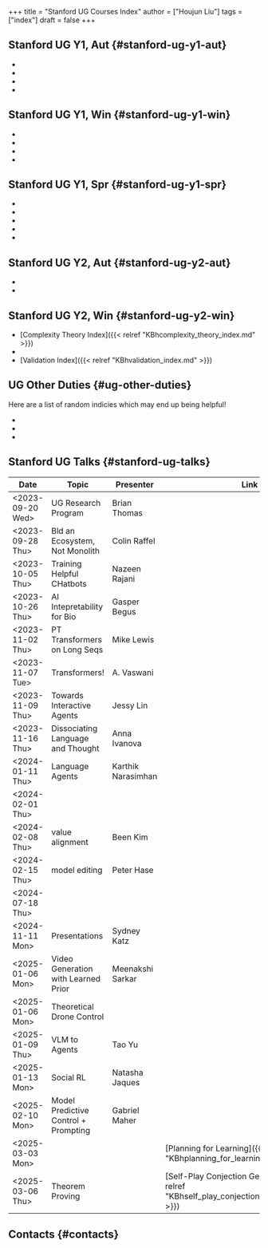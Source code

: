 +++
title = "Stanford UG Courses Index"
author = ["Houjun Liu"]
tags = ["index"]
draft = false
+++

## Stanford UG Y1, Aut {#stanford-ug-y1-aut}

-
-
-
-


## Stanford UG Y1, Win {#stanford-ug-y1-win}

-
-
-
-


## Stanford UG Y1, Spr {#stanford-ug-y1-spr}

-
-
-
-
-


## Stanford UG Y2, Aut {#stanford-ug-y2-aut}

-
-


## Stanford UG Y2, Win {#stanford-ug-y2-win}

-   [Complexity Theory Index]({{< relref "KBhcomplexity_theory_index.md" >}})
-
-   [Validation Index]({{< relref "KBhvalidation_index.md" >}})


## UG Other Duties {#ug-other-duties}

Here are a list of random indicies which may end up being helpful!

-
-
-


## Stanford UG Talks {#stanford-ug-talks}

| Date                                                                                         | Topic                                | Presenter          | Link                                                                                              |
|----------------------------------------------------------------------------------------------|--------------------------------------|--------------------|---------------------------------------------------------------------------------------------------|
| <span class="timestamp-wrapper"><span class="timestamp">&lt;2023-09-20 Wed&gt;</span></span> | UG Research Program                  | Brian Thomas       |                                                                                                   |
| <span class="timestamp-wrapper"><span class="timestamp">&lt;2023-09-28 Thu&gt;</span></span> | Bld an Ecosystem, Not Monolith       | Colin Raffel       |                                                                                                   |
| <span class="timestamp-wrapper"><span class="timestamp">&lt;2023-10-05 Thu&gt;</span></span> | Training Helpful CHatbots            | Nazeen Rajani      |                                                                                                   |
| <span class="timestamp-wrapper"><span class="timestamp">&lt;2023-10-26 Thu&gt;</span></span> | AI Intepretability for Bio           | Gasper Begus       |                                                                                                   |
| <span class="timestamp-wrapper"><span class="timestamp">&lt;2023-11-02 Thu&gt;</span></span> | PT Transformers on Long Seqs         | Mike Lewis         |                                                                                                   |
| <span class="timestamp-wrapper"><span class="timestamp">&lt;2023-11-07 Tue&gt;</span></span> | Transformers!                        | A. Vaswani         |                                                                                                   |
| <span class="timestamp-wrapper"><span class="timestamp">&lt;2023-11-09 Thu&gt;</span></span> | Towards Interactive Agents           | Jessy Lin          |                                                                                                   |
| <span class="timestamp-wrapper"><span class="timestamp">&lt;2023-11-16 Thu&gt;</span></span> | Dissociating Language and Thought    | Anna Ivanova       |                                                                                                   |
| <span class="timestamp-wrapper"><span class="timestamp">&lt;2024-01-11 Thu&gt;</span></span> | Language Agents                      | Karthik Narasimhan |                                                                                                   |
| <span class="timestamp-wrapper"><span class="timestamp">&lt;2024-02-01 Thu&gt;</span></span> |                                      |                    |                                                                                                   |
| <span class="timestamp-wrapper"><span class="timestamp">&lt;2024-02-08 Thu&gt;</span></span> | value alignment                      | Been Kim           |                                                                                                   |
| <span class="timestamp-wrapper"><span class="timestamp">&lt;2024-02-15 Thu&gt;</span></span> | model editing                        | Peter Hase         |                                                                                                   |
| <span class="timestamp-wrapper"><span class="timestamp">&lt;2024-07-18 Thu&gt;</span></span> |                                      |                    |                                                                                                   |
| <span class="timestamp-wrapper"><span class="timestamp">&lt;2024-11-11 Mon&gt;</span></span> | Presentations                        | Sydney Katz        |                                                                                                   |
| <span class="timestamp-wrapper"><span class="timestamp">&lt;2025-01-06 Mon&gt;</span></span> | Video Generation with Learned Prior  | Meenakshi Sarkar   |                                                                                                   |
| <span class="timestamp-wrapper"><span class="timestamp">&lt;2025-01-06 Mon&gt;</span></span> | Theoretical Drone Control            |                    |                                                                                                   |
| <span class="timestamp-wrapper"><span class="timestamp">&lt;2025-01-09 Thu&gt;</span></span> | VLM to Agents                        | Tao Yu             |                                                                                                   |
| <span class="timestamp-wrapper"><span class="timestamp">&lt;2025-01-13 Mon&gt;</span></span> | Social RL                            | Natasha Jaques     |                                                                                                   |
| <span class="timestamp-wrapper"><span class="timestamp">&lt;2025-02-10 Mon&gt;</span></span> | Model Predictive Control + Prompting | Gabriel Maher      |                                                                                                   |
| <span class="timestamp-wrapper"><span class="timestamp">&lt;2025-03-03 Mon&gt;</span></span> |                                      |                    | [Planning for Learning]({{< relref "KBhplanning_for_learning.md" >}})                             |
| <span class="timestamp-wrapper"><span class="timestamp">&lt;2025-03-06 Thu&gt;</span></span> | Theorem Proving                      |                    | [Self-Play Conjection Generalization]({{< relref "KBhself_play_conjection_generalization.md" >}}) |


## Contacts {#contacts}
